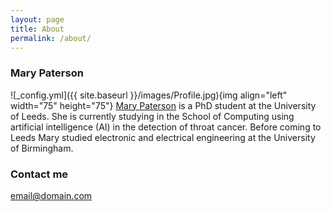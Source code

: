 ```yaml
---
layout: page
title: About
permalink: /about/
---
```


### Mary Paterson

![_config.yml]({{ site.baseurl }}/images/Profile.jpg){img align="left" width="75" height="75"}  [Mary Paterson](https://eps.leeds.ac.uk/computing/pgr/8564/mary-paterson) is a PhD student at the University of Leeds. She is currently studying in the School of Computing using artificial intelligence (AI) in the detection of throat cancer. Before coming to Leeds Mary studied electronic and electrical engineering at the University of Birmingham. 

### Contact me

[email@domain.com](mailto:email@domain.com)
